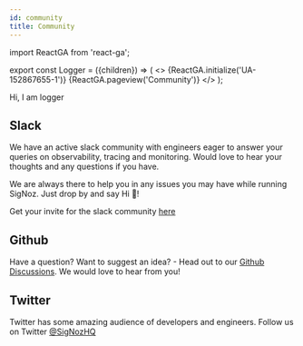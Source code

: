 ```yaml
---
id: community
title: Community
---
```


import ReactGA from 'react-ga';

export const Logger = ({children}) => (
<>
<span>{ReactGA.initialize('UA-152867655-1')}</span>
<span>{ReactGA.pageview('Community')}</span>
</>
);

<Logger> Hi, I am logger</Logger>

## Slack

We have an active slack community with engineers eager to answer your queries on observability, tracing and monitoring. Would love to hear your thoughts and any questions if you have.

We are always there to help you in any issues you may have while running SigNoz. Just drop by and say Hi 👋!

Get your invite for the slack community [here](https://signoz-community.slack.com/join/shared_invite/zt-kj26gm1u-Xe3CYxCu0bGXCrCqKipjOA#/)

## Github

Have a question? Want to suggest an idea? - Head out to our [Github Discussions](https://github.com/SigNoz/signoz/discussions).
We would love to hear from you!

## Twitter

Twitter has some amazing audience of developers and engineers. Follow us on Twitter
[@SigNozHQ](https://twitter.com/SigNozHQ)
